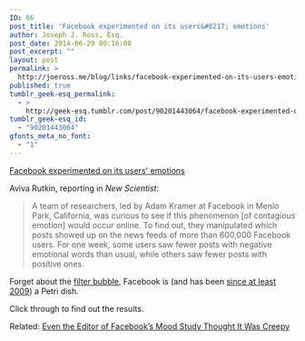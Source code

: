 ```yaml
---
ID: 66
post_title: 'Facebook experimented on its users&#8217; emotions'
author: Joseph J. Ross, Esq.
post_date: 2014-06-29 00:16:00
post_excerpt: ""
layout: post
permalink: >
  http://joeross.me/blog/links/facebook-experimented-on-its-users-emotions/
published: true
tumblr_geek-esq_permalink:
  - >
    http://geek-esq.tumblr.com/post/90201443064/facebook-experimented-on-its-users-emotions
tumblr_geek-esq_id:
  - "90201443064"
gfonts_meta_no_font:
  - "1"
---
```

<a href='http://www.newscientist.com/article/mg22229754.900-even-online-emotions-can-be-contagious.html'>Facebook experimented on its users' emotions</a><div class="link_description"><p>Aviva Rutkin, reporting in <em>New Scientist</em>:</p>

<blockquote>
<p>A team of researchers, led by Adam Kramer at Facebook in Menlo Park, California, was curious to see if this phenomenon [of contagious emotion] would occur online. To find out, they manipulated which posts showed up on the news feeds of more than 600,000 Facebook users. For one week, some users saw fewer posts with negative emotional words than usual, while others saw fewer posts with positive ones.</p>
</blockquote>

<p>Forget about the <a href="http://en.m.wikipedia.org/wiki/Filter_bubble" target="_blank">filter bubble</a>, Facebook is (and has been <a href="https://www.facebook.com/publications" target="_blank">since at least 2009</a>) a Petri dish.</p>

<p>Click through to find out the results.</p>

<p>Related: <a href="http://theatlantic.com/technology/archive/2014/06/even-the-editor-of-facebooks-mood-study-thought-it-was-creepy/373649/" target="_blank">Even the Editor of Facebook’s Mood Study Thought It Was Creepy</a></p></div>